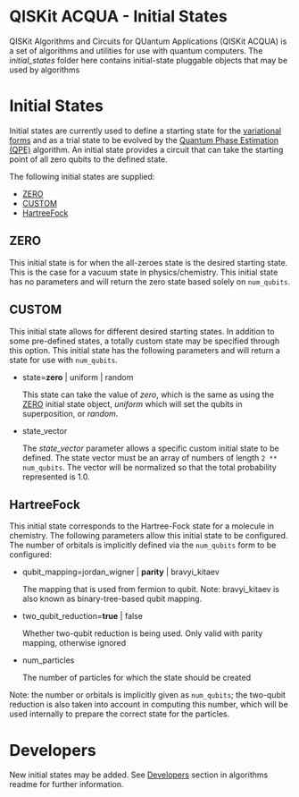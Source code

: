 # QISKit ACQUA - Initial States

QISKit Algorithms and Circuits for QUantum Applications (QISKit ACQUA) is a set of algorithms and utilities
for use with quantum computers. 
The *initial_states* folder here contains initial-state pluggable objects that may be used by algorithms

# Initial States

Initial states are currently used to define a starting state for the [variational forms](../variational_forms) and
as a trial state to be evolved by the [Quantum Phase Estimation (QPE)](../../../qiskit_acqua#qpe) algorithm. An initial
state provides a circuit that can take the starting point of all zero qubits to the defined state.  

The following initial states are supplied:

* [ZERO](#zero)
* [CUSTOM](#custom)
* [HartreeFock](#hartreefock)


## ZERO

This initial state is for when the all-zeroes state is the desired starting state. This is the case for a vacuum state in
physics/chemistry. This initial state has no parameters and will return the zero state based solely on
`num_qubits`.


## CUSTOM

This initial state allows for different desired starting states. In addition to some pre-defined states, a totally 
custom state may be specified through this option. This initial state has the following parameters and will return
a state for use with `num_qubits`.

* state=**zero** | uniform | random

  This state can take the value of *zero*, which is the same as using the [ZERO](#zero) initial state object,
  *uniform* which will set the qubits in superposition, or *random*.

* state_vector

  The *state_vector* parameter allows a specific custom initial state to be defined. The state vector must be an
  array of numbers of length `2 ** num_qubits`. The vector will be normalized so that the total probability represented
  is 1.0.


## HartreeFock

This initial state corresponds to the Hartree-Fock state for a molecule in chemistry. The following parameters allow
this initial state to be configured. The number of orbitals is implicitly defined via the `num_qubits`
form to be configured:

* qubit_mapping=jordan_wigner | **parity** | bravyi_kitaev

  The mapping that is used from fermion to qubit. Note: bravyi_kitaev is also known as binary-tree-based qubit mapping. 

* two_qubit_reduction=**true** | false

  Whether two-qubit reduction is being used. Only valid with parity mapping, otherwise ignored
  
* num_particles

  The number of particles for which the state should be created 

Note: the number or orbitals is implicitly given as `num_qubits`; the two-qubit reduction is also taken into
account in computing this number, which will be used internally to prepare the correct state for the particles. 

# Developers

New initial states may be added. See [Developers](../../../qiskit_acqua#developers) section in algorithms readme
for further information.

